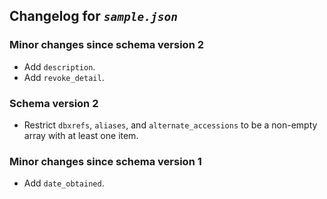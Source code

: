 ## Changelog for *`sample.json`*

### Minor changes since schema version 2

* Add `description`.
* Add `revoke_detail`.

### Schema version 2

* Restrict `dbxrefs`, `aliases`, and `alternate_accessions` to be a non-empty array with at least one item.

### Minor changes since schema version 1

* Add `date_obtained`.
